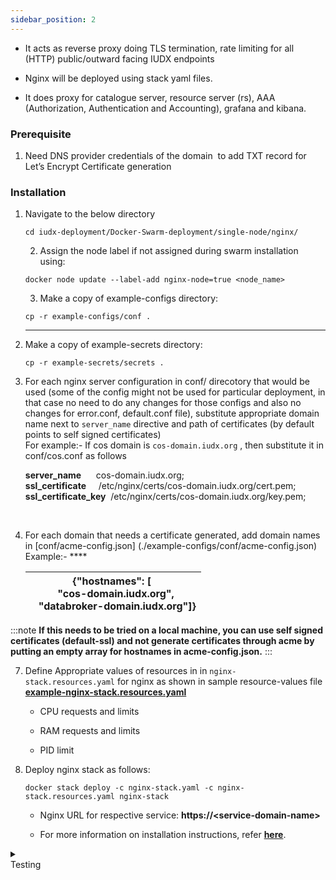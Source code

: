 ```yaml
---
sidebar_position: 2
---
```




+ It acts as reverse proxy doing TLS termination, rate limiting for all (HTTP) public/outward facing IUDX endpoints

+ Nginx will be deployed using stack yaml files.

+ It does proxy for catalogue server, resource server (rs), AAA (Authorization, Authentication and Accounting), grafana and kibana.

### Prerequisite

1. Need DNS provider credentials of the domain  to add TXT record for  Let’s Encrypt Certificate generation

### Installation

1. Navigate to the below directory 
    ```
    cd iudx-deployment/Docker-Swarm-deployment/single-node/nginx/
    ```
  

   2. Assign the node label if not assigned during swarm installation using: 

   ```
   docker node update --label-add nginx-node=true <node_name> 
    ```
   

   3. Make a copy of example-configs directory:

    ```
    cp -r example-configs/conf . 
    ```

   ****
4. Make a copy of example-secrets directory:

   
    ```
   cp -r example-secrets/secrets . 

   ```

5. For each nginx server configuration in conf/ direcotory that would be used (some of the config might not be used for particular deployment, in that case no need to do any changes for those configs and also no changes for error.conf, default.conf file), substitute appropriate domain name next to `server_name` directive and path of certificates (by default points to self signed certificates)<br/> For example:- If cos domain is `cos-domain.iudx.org` , then substitute it in conf/cos.conf as follows

    <div class="boxBorder">

    **server_name**          &nbsp;&nbsp;&nbsp;&nbsp;cos-domain.iudx.org;<br/>
    **ssl_certificate**      &nbsp;&nbsp;&nbsp;&nbsp;/etc/nginx/certs/cos-domain.iudx.org/cert.pem;<br/>
    **ssl_certificate_key**  &nbsp;/etc/nginx/certs/cos-domain.iudx.org/key.pem; 
    </div>  
    <br/>
6. For each domain that needs a certificate generated, add domain names in \[conf/acme-config.json] (./example-configs/conf/acme-config.json) 
Example:-  ****

                                                                                  
   | {"hostnames": [ <br/>    "cos-domain.iudx.org",  <br/>   "databroker-domain.iudx.org"]} |
    | ------------------------------------------------------------------------------ |


   

:::note
**If this needs to be tried on a local machine, you can use self signed certificates (default-ssl) and not generate certificates through acme by putting an empty array for hostnames in acme-config.json.**
:::

7. Define Appropriate values of resources in in `nginx-stack.resources.yaml` for nginx as shown in sample resource-values file **[example-nginx-stack.resources.yaml](https://github.com/datakaveri/iudx-deployment/blob/5.0.0/Docker-Swarm-deployment/single-node/nginx/example-nginx-stack.resources.yaml)**

      - CPU requests and limits

      - RAM requests and limits

      - PID limit



8. Deploy nginx stack as follows: 

    ```  
    docker stack deploy -c nginx-stack.yaml -c nginx-stack.resources.yaml nginx-stack 
    ```
    - Nginx URL for respective service: **https://<service-domain-name\>**

    - For more information on installation instructions, refer **[here](https://github.com/datakaveri/iudx-deployment/tree/5.0.0/Docker-Swarm-deployment/single-node/nginx)**.

<details>
<summary><div class="test_color">Testing</div></summary>

#### To check if the nginx stacks are deployed and running use command:
```
docker stack ps nginx 
```
#### You can check any endpoint that the nginx handles. If the application server isn’t deployed then it throws an error of <div class="txt_color">`502: Bad Gateway`</div>
```
curl https://<api-serverdomain>/apis 
```
#### To check certificates are generated for all requested domains:
- Exec inside the nginx-acme container:

```
docker exec -it <nginx-container-id> /bin/bash
```
- Check cert status:
```
acme.sh –list
```
</details>